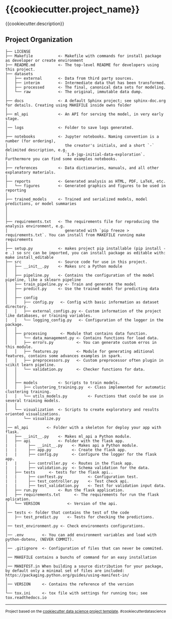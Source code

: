 {{cookiecutter.project_name}}
==============================

{{cookiecutter.description}}

Project Organization
------------

    ├── LICENSE
    ├── Makefile           <- Makefile with commands for install package as developer or create environment
    ├── README.md          <- The top-level README for developers using this project.
    ├── datasets
    │   ├── external       <- Data from third party sources.
    │   ├── interim        <- Intermediate data that has been transformed.
    │   ├── processed      <- The final, canonical data sets for modeling.
    │   └── raw            <- The original, immutable data dump.
    │
    ├── docs               <- A default Sphinx project; see sphinx-doc.org for details. Creating using MAKEFILE inside owns folder
    │
    ├── ml_api             <- An API for serving the model, in very early stage.
    │
    │── logs               <- Folder to save logs generated.
    │
    ├── notebooks          <- Jupyter notebooks. Naming convention is a number (for ordering),
    │                         the creator's initials, and a short `-` delimited description, e.g.
    │                         `1.0-jqp-initial-data-exploration`. Furthermore you can find some examples notebooks.
    │
    ├── references         <- Data dictionaries, manuals, and all other explanatory materials.
    │
    ├── reports            <- Generated analysis as HTML, PDF, LaTeX, etc.
    │   └── figures        <- Generated graphics and figures to be used in reporting
    │
    ├── trained_models     <- Trained and serialized models, model predictions, or model summaries
    │
    │
    │
    ├── requirements.txt   <- The requirements file for reproducing the analysis environment, e.g.
    │                         generated with `pip freeze > requirements.txt`. You can install from MAKEFILE running make requirements
    │
    ├── setup.py           <- makes project pip installable (pip install -e .) so src can be imported, you can install package as editable with: make install_editable 
    ├── src                <- Source code for use in this project.
    │   ├── __init__.py    <- Makes src a Python module
    │   │   
    │   ├── pipeline.py    <- Contains the configuration of the model pipeline, like a sklearn pipeline
    │   ├── train_pipeline.py <- Train and generate the model
    │   ├── predict.py     <- Use the trained model for predicting data
    │   │
    │   ├── config
    │   │   ├── config.py   <- Config with basic information as dataset directory.
    │   │   ├── external_configs.py <- Custom information of the project like databases, or training variables.
    │   │   └── logging_config.py   <- Configuration of the logger in the package.
    │   │
    │   ├── processing      <- Module that contains data function.
    │   │   └── data_management.py <- Contains functions for load data.
    │   │   ├── errors.py          <- You can generate custom erros in this module.
    │   │   ├── features.py        <- Module for generating aditional features, contains some advances examples in spark.
    │   │   ├── preprocessors.py   <- Custom preprocessor often plugin in scikit learn pipeline.
    │   │   └── validation.py      <- Checker functions for data.
    │   │
    │   │
    │   ├── models         <- Scripts to train models.
    │   │   ├── clustering_training.py  <- Class implemented for automatic clustering training.
    │   │   └── utils_models.py         <- Functions that could be use in several training models.
    │   │
    │   └── visualization  <- Scripts to create exploratory and results oriented visualizations.
    │       └── visualize.py
    │
    │── ml_api        <- Folder with a skeleton for deploy your app with flask.
    │   ├── __init__.py    <- Makes ml_api a Python module.
    │   ├── api            <- Folder with the flask app.
    |   |     ├── __init__.py    <- Makes api a Python module.
    |   |     ├── app.py         <- Create the flask app.
    |   |     ├── config.py      <- Configure the logger for the flask app.
    |   |     ├── controller.py  <- Routes in the flask app.
    |   |     ├── validation.py  <- Schema validation for the data.
    │   ├── tests      <- tests for the flask api..
    |   |     ├── conftest.py           <- Configuration test.
    |   |     ├── test_controller.py    <- Test check api.
    |   |     ├── test_validation.py    <- Test for validation input data.
    │   ├── run.py         <- Run the flask application.
    │   ├── requirements.txt      <- The requirements for run the flask aplication.
    │   └── VERSION            <- Version of the api.
    │
    │── tests <- folder that contains the test of the code
    │   ├── test_predict.py    <- Tests for checking the predictions.
    │
    │── test_environment.py <- Check environments configurations.
    │
    │── .env        <- You can add environment variables and load with python-dotenv, (NEVER COMMIT).
    │
    │── .gitignore  <- Configuration of files that can never be commited.
    │
    │── MAKEFILE contains a bunchs of command for an easy installation 
    │
    │── MANIFEST.in When building a source distribution for your package, by default only a minimal set of files are included: https://packaging.python.org/guides/using-manifest-in/
    │
    │── VERSION     <- Contains the reference of the version
    │
    └── tox.ini     <- tox file with settings for running tox; see tox.readthedocs.io

--------

<p><small>Project based on the <a target="_blank" href="https://drivendata.github.io/cookiecutter-data-science/">cookiecutter data science project template</a>. #cookiecutterdatascience</small></p>
